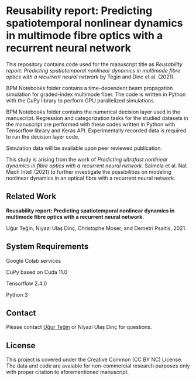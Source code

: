 # Reusability report: Predicting spatiotemporal nonlinear dynamics in multimode fibre optics with a recurrent neural network

This repository contains code used for the manuscript title as *Reusability report: Predicting spatiotemporal nonlinear dynamics in multimode fibre optics with a recurrent neural network* by Tegin and Dinc et al. (2021).

BPM Notebooks folder contains a time-dependent beam propagation simulation for graded-index multimode fiber. The code is written in Python with the CuPy library to perform GPU parallelized simulations. 

BPM Notebooks folder contains the numerical decision layer used in the manuscript. Regression and categorization tasks for the studied datasets in the manuscript are performed with these codes written in Python with Tensorflow library and Keras API. Experimentally recorded data is required to run the decision layer code.

Simulation data will be available upon peer reviewed publication.

This study is arising from the work of *Predicting ultrafast nonlinear dynamics in fibre optics with a recurrent neural network.* Salmela et al. Nat Mach Intell (2021) to further investigate the possibilities on modeling nonlinear dynamics in an optical fibre with a recurrent neural network.

## Related Work
**Reusability report: Predicting spatiotemporal nonlinear dynamics in multimode fibre optics with a recurrent neural network.**

Uğur Teğin, Niyazi Ulaş Dinç, Christophe Moser, and Demetri Psaltis, 2021. 

## System Requirements
Google Colab services

CuPy based on Cuda 11.0

Tensorflow 2.4.0

Python 3

## Contact
Please contact [Uğur Teğin](http://ugurtegin.github.io) or Niyazi Ulaş Dinç for questions.

## License
This project is covered under the Creative Common (CC BY NC) License. The data and code are avaiable for non-commercial research purposes only with proper citation to aforementioned manuscript.
